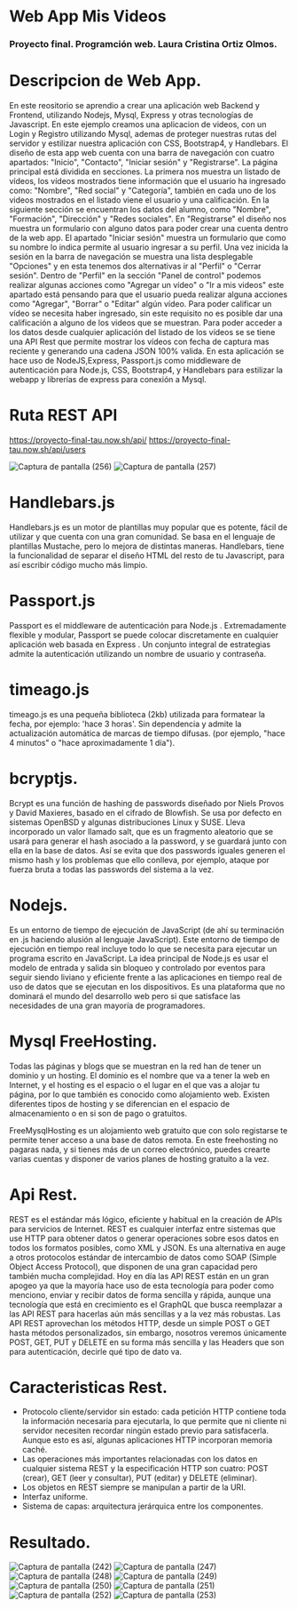 # Web App Mis Videos
### Proyecto final. Programción web. Laura Cristina Ortiz Olmos.
# Descripcion de Web App.
En este reositorio se aprendio a crear una aplicación web Backend y Frontend, utilizando Nodejs, Mysql, Express y otras tecnologías de Javascript. En este ejemplo creamos una aplicacion de videos, con un Login y Registro utilizando Mysql, ademas de proteger nuestras rutas del servidor y estilizar nuestra aplicación con CSS, Bootstrap4, y Handlebars.
El diseño de esta app web cuenta con una barra de navegación con cuatro apartados: "Inicio", "Contacto", "Iniciar sesión" y "Registrarse".                                                                                                                            La página principal está dividida en secciones.
La primera nos muestra un listado de vídeos, los vídeos mostrados tiene información que el usuario ha ingresado como: "Nombre", "Red social" y "Categoría", también en cada uno de los videos mostrados en el listado viene el usuario y una calificación.                  En la siguiente sección se encuentran los datos del alumno, como "Nombre", "Formación", "Dirección" y "Redes sociales".
En "Registrarse" el diseño nos muestra un formulario con alguno datos para poder crear una cuenta dentro de la web app.                El apartado "Iniciar sesión" muestra un formulario que como su nombre lo indica permite al usuario ingresar a su perfil. Una vez inicida la sesión en la barra de navegación se muestra una lista desplegable "Opciones" y en esta tenemos dos alternativas ir al "Perfil" o "Cerrar sesión". Dentro de "Perfil" en la sección "Panel de control" podemos realizar algunas acciones como "Agregar un vídeo" o "Ir a mis videos" este apartado está pensando para que el usuario pueda realizar alguna acciones como "Agregar", "Borrar" o "Editar" algún vídeo.                                                                                                                               Para poder calificar un vídeo se necesita haber ingresado, sin este requisito no es posible dar una calificación a alguno de los videos que se muestran.                                                                                                                     Para poder acceder a los datos desde cualquier aplicación del listado de los vídeos se se tiene una API Rest que permite mostrar los vídeos con fecha de captura mas reciente y generando una cadena JSON 100% valida.                                                      En esta aplicación se hace uso de NodeJS,Express, Passport.js como middleware de autenticación para Node.js, CSS, Bootstrap4, y Handlebars para estilizar la webapp y librerías de express para conexión a Mysql.

# Ruta REST API
https://proyecto-final-tau.now.sh/api/
https://proyecto-final-tau.now.sh/api/users

![Captura de pantalla (256)](https://user-images.githubusercontent.com/61463784/83318106-37992980-a1f7-11ea-86a2-b2bec5f71aae.png)
![Captura de pantalla (257)](https://user-images.githubusercontent.com/61463784/83318109-39fb8380-a1f7-11ea-95da-c1660196081d.png)


# Handlebars.js
Handlebars.js es un motor de plantillas muy popular que es potente, fácil de utilizar y que cuenta con una gran comunidad. Se basa en el lenguaje de plantillas Mustache, pero lo mejora de distintas maneras. Handlebars, tiene la funcionalidad de separar el diseño HTML del resto de tu Javascript, para así escribir código mucho más limpio.

# Passport.js
Passport es el middleware de autenticación para Node.js . Extremadamente flexible y modular, Passport se puede colocar discretamente en cualquier aplicación web basada en Express . Un conjunto integral de estrategias admite la autenticación utilizando un nombre de usuario y contraseña.

# timeago.js
timeago.js es una pequeña biblioteca (2kb) utilizada para formatear la fecha, por ejemplo: 'hace 3 horas'. 
Sin dependencia y admite la actualización automática de marcas de tiempo difusas. 
(por ejemplo, "hace 4 minutos" o "hace aproximadamente 1 día").

# bcryptjs.
Bcrypt es una función de hashing de passwords diseñado por Niels Provos y David Maxieres, basado en el cifrado de Blowfish. Se usa por defecto en sistemas OpenBSD y algunas distribuciones Linux y SUSE. Lleva incorporado un valor llamado salt, que es un fragmento aleatorio que se usará para generar el hash asociado a la password, y se guardará junto con ella en la base de datos. Así se evita que dos passwords iguales generen el mismo hash y los problemas que ello conlleva, por ejemplo, ataque por fuerza bruta a todas las passwords del sistema a la vez.

# Nodejs.
Es un entorno de tiempo de ejecución de JavaScript (de ahí su terminación en .js haciendo alusión al lenguaje JavaScript). Este entorno de tiempo de ejecución en tiempo real incluye todo lo que se necesita para ejecutar un programa escrito en JavaScript. La idea principal de Node.js es usar el modelo de entrada y salida sin bloqueo y controlado por eventos para seguir siendo liviano y eficiente frente a las aplicaciones en tiempo real de uso de datos que se ejecutan en los dispositivos. Es una plataforma que no dominará el mundo del desarrollo web pero si que satisface las necesidades de una gran mayoría de programadores.

# Mysql FreeHosting.
Todas las páginas y blogs que se muestran en la red han de tener un dominio y un hosting. El dominio es el nombre que va a tener la web en Internet, y el hosting es el espacio o el lugar en el que vas a alojar tu página, por lo que también es conocido como alojamiento web. Existen diferentes tipos de hosting y se diferencian en el espacio de almacenamiento o en si son de pago o gratuitos.

FreeMysqlHosting es un alojamiento web gratuito que con solo registarse te permite tener acceso a una base de datos remota. En este freehosting no pagaras nada, y si tienes más de un correo electrónico, puedes crearte varias cuentas y disponer de varios planes de hosting gratuito a la vez.

# Api Rest.
REST es el estándar más lógico, eficiente y habitual en la creación de APIs para servicios de Internet.
REST es cualquier interfaz entre sistemas que use HTTP para obtener datos o generar operaciones sobre esos datos en todos los formatos posibles, como XML y JSON. Es una alternativa en auge a otros protocolos estándar de intercambio de datos como SOAP (Simple Object Access Protocol), que disponen de una gran capacidad pero también mucha complejidad. 
Hoy en día las API REST están en un gran apogeo ya que la mayoría hace uso de esta tecnología para poder como menciono, enviar y recibir datos de forma sencilla y rápida, aunque una tecnología que está en crecimiento es el GraphQL que busca reemplazar a las API REST para hacerlas aún más sencillas y a la vez más robustas.
Las API REST aprovechan los métodos HTTP, desde un simple POST o GET hasta métodos personalizados, sin embargo, nosotros veremos únicamente POST, GET, PUT y DELETE en su forma más sencilla y las Headers que son para autenticación, decirle qué tipo de dato va.

# Caracteristicas Rest.
* Protocolo cliente/servidor sin estado: cada petición HTTP contiene toda la información necesaria para ejecutarla, lo que permite que ni cliente ni servidor necesiten recordar ningún estado previo para satisfacerla. Aunque esto es así, algunas aplicaciones HTTP incorporan memoria caché. 
* Las operaciones más importantes relacionadas con los datos en cualquier sistema REST y la especificación HTTP son cuatro: POST (crear), GET (leer y consultar), PUT (editar) y DELETE (eliminar).
* Los objetos en REST siempre se manipulan a partir de la URI. 
* Interfaz uniforme.
* Sistema de capas: arquitectura jerárquica entre los componentes.

# Resultado.
![Captura de pantalla (242)](https://user-images.githubusercontent.com/61463784/83242846-b001db00-a162-11ea-9905-4fab96896acb.png)
![Captura de pantalla (247)](https://user-images.githubusercontent.com/61463784/83242860-b5f7bc00-a162-11ea-9952-995bcb2c9e42.png)
![Captura de pantalla (248)](https://user-images.githubusercontent.com/61463784/83242866-b85a1600-a162-11ea-8edc-db24e5f5524c.png)
![Captura de pantalla (249)](https://user-images.githubusercontent.com/61463784/83242907-c3ad4180-a162-11ea-96ff-4dc14cd2a465.png)
![Captura de pantalla (250)](https://user-images.githubusercontent.com/61463784/83242956-d58ee480-a162-11ea-9dc0-9056c2ecda76.png)
![Captura de pantalla (251)](https://user-images.githubusercontent.com/61463784/83242976-dcb5f280-a162-11ea-9dc6-f034503d3d0d.png)
![Captura de pantalla (252)](https://user-images.githubusercontent.com/61463784/83242980-de7fb600-a162-11ea-9a71-cde9808cc1e3.png)
![Captura de pantalla (253)](https://user-images.githubusercontent.com/61463784/83242995-e3446a00-a162-11ea-88b0-e05911a3b270.png)

